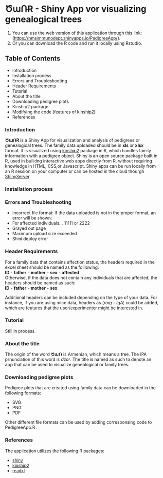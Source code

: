 # ԾաՌR - Shiny App vor visualizing genealogical trees
  1) You can use the web version of this application through this link: (https://hmsimmunodept.shinyapps.io/PedigreeApp/).
  2) Or you can download the R code and run it locally using Rstudio.
  
## Table of Contents 
- Introduction
- Installation process
- Errors and Troubleshooting 
- Header Requirements
- Tutorial
- About the title 
- Downloading pedigree plots
- Kinship2 package
- Modifying the code (features of kinship2)
- References

### Introduction
**ԾաՌR** is a Shiny App for visualization and analysis of pedigrees or genealogical trees. The family data uploaded should be in **xls** or **xlsx** format. It is visualized using [kinship2](https://cran.r-project.org/web/packages/kinship2/index.html) package in R, which handles family information with a pedigree object. Shiny is an open source package built in R, used in builidng interactive web apps directly from R, without requiring knowledge in HTML, CSS,or Javascript. Shiny apps can be run locally from an R session on your computer or can be hosted in the cloud thourgh [ShinyServer](https://www.shinyapps.io/). 

### Installation process

### Errors and Troubleshooting
- Incorrect file format: If the data uploaded is not in the proper format, an error will be shown: 
- For affected individuals... 11111 or 2222
- Grayed out page
- Maximum upload size exceeded
- Shini deploy error

### Header Requirements 
For a family data that contains affection status, the headers required in the excel sheet should be named as the folllowing:\
**ID** - **father** - **mother** - **sex** - **affected**\
Otherwise, if the data does not contain any individuals that are affected, the headers should be named as such:\
**ID** - **father** - **mother** - **sex**

Additional headers can be included depending on the type of your data. For instance, if you are using mice data, headers as (*rorg* - *IgA*) could be added, which are features that the user/experimenter might be interested in.

### Tutorial
Still in process.

### About the title
The origin of the word **ԾաՌ** is Armenian, which means a tree. The IPA prnunciation of this word is *dzar*. The title is named as such to denote an app that can be used to visualize genealogical or family trees.  

### Downloading pedigree plots 
Pedigree plots that are created using family data can be downloaded in the following formats:
- SVG
- PNG
- PDF

Other different file formats can be used by adding corresponsing code to PedigreeApp.R .

### References 
The application utilizes the following R packages:
- [shiny](https://cran.r-project.org/web/packages/shiny/index.html) 
- [kinship2](https://cran.r-project.org/web/packages/kinship2/index.html)  
- [readxl](https://cran.r-project.org/web/packages/readxl/index.html)




    
  
